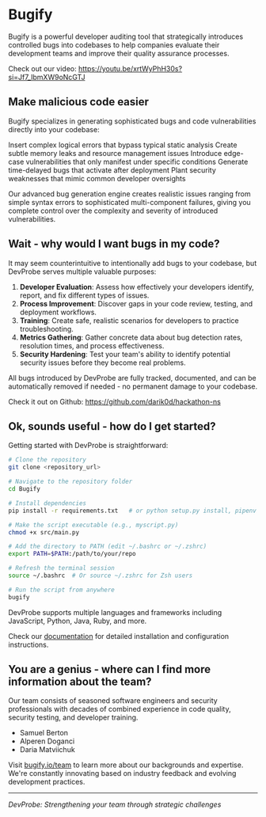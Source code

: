 # Bugify

Bugify is a powerful developer auditing tool that strategically introduces controlled bugs into codebases to help companies evaluate their development teams and improve their quality assurance processes.

Check out our video: https://youtu.be/xrtWyPhH30s?si=Jf7_IbmXW9oNcGTJ

## Make malicious code easier
Bugify specializes in generating sophisticated bugs and code vulnerabilities directly into your codebase:

Insert complex logical errors that bypass typical static analysis
Create subtle memory leaks and resource management issues
Introduce edge-case vulnerabilities that only manifest under specific conditions
Generate time-delayed bugs that activate after deployment
Plant security weaknesses that mimic common developer oversights

Our advanced bug generation engine creates realistic issues ranging from simple syntax errors to sophisticated multi-component failures, giving you complete control over the complexity and severity of introduced vulnerabilities.

## Wait - why would I want bugs in my code?

It may seem counterintuitive to intentionally add bugs to your codebase, but DevProbe serves multiple valuable purposes:

1. **Developer Evaluation**: Assess how effectively your developers identify, report, and fix different types of issues.
2. **Process Improvement**: Discover gaps in your code review, testing, and deployment workflows.
3. **Training**: Create safe, realistic scenarios for developers to practice troubleshooting.
4. **Metrics Gathering**: Gather concrete data about bug detection rates, resolution times, and process effectiveness.
5. **Security Hardening**: Test your team's ability to identify potential security issues before they become real problems.

All bugs introduced by DevProbe are fully tracked, documented, and can be automatically removed if needed - no permanent damage to your codebase.

Check it out on Github: https://github.com/darik0d/hackathon-ns

## Ok, sounds useful - how do I get started?

Getting started with DevProbe is straightforward:

```bash
# Clone the repository
git clone <repository_url>

# Navigate to the repository folder
cd Bugify

# Install dependencies
pip install -r requirements.txt   # or python setup.py install, pipenv install, poetry install

# Make the script executable (e.g., myscript.py)
chmod +x src/main.py

# Add the directory to PATH (edit ~/.bashrc or ~/.zshrc)
export PATH=$PATH:/path/to/your/repo

# Refresh the terminal session
source ~/.bashrc  # Or source ~/.zshrc for Zsh users

# Run the script from anywhere
bugify
```

DevProbe supports multiple languages and frameworks including JavaScript, Python, Java, Ruby, and more. 

Check our [documentation](https://bugify.io/docs) for detailed installation and configuration instructions.

## You are a genius - where can I find more information about the team?

Our team consists of seasoned software engineers and security professionals with decades of combined experience in code quality, security testing, and developer training.

* Samuel Berton
* Alperen Doganci
* Daria Matviichuk

Visit [bugify.io/team](https://bugify.io/team) to learn more about our backgrounds and expertise. We're constantly innovating based on industry feedback and evolving development practices.

---

*DevProbe: Strengthening your team through strategic challenges*

